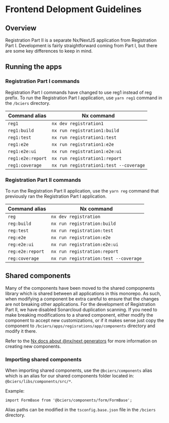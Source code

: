 # Frontend Delopment Guidelines

## Overview

Registration Part II is a separate Nx/NextJS application from Registration Part I. Development is fairly straightforward coming from Part I, but there are some key differences to keep in mind.

## Running the apps

### Registration Part I commands

Registration Part I commands have changed to use reg1 instead of reg prefix. To run the Registration Part I application, use `yarn reg1` command in the `/bciers` directory.

| Command alias     | Nx command                             |
| ----------------- | -------------------------------------- |
| `reg1`            | `nx dev registration1`                 |
| `reg1:build`      | `nx run registration1:build`           |
| `reg1:test`       | `nx run registration1:test`            |
| `reg1:e2e`        | `nx run registration1:e2e`             |
| `reg1:e2e:ui`     | `nx run registration1:e2e:ui`          |
| `reg1:e2e:report` | `nx run registration1:report`          |
| `reg1:coverage`   | `nx run registration1:test --coverage` |

### Registration Part II commands

To run the Registration Part II application, use the `yarn reg` command that previously ran the Registration Part I application.

| Command alias    | Nx command                            |
| ---------------- | ------------------------------------- |
| `reg`            | `nx dev registration`                 |
| `reg:build`      | `nx run registration:build`           |
| `reg:test`       | `nx run registration:test`            |
| `reg:e2e`        | `nx run registration:e2e`             |
| `reg:e2e:ui`     | `nx run registration:e2e:ui`          |
| `reg:e2e:report` | `nx run registration:report`          |
| `reg:coverage`   | `nx run registration:test --coverage` |

## Shared components

Many of the components have been moved to the shared compopnents library which is shared between all applications in this monorepo. As such, when modifying a component be extra careful to ensure that the changes are not breaking other applications. For the development of Registration Part II, we have disabled Sonarcloud duplication scanning. If you need to make breaking modifications to a shared component, either modify the component to accept new customizations, or if it makes sense just copy the component to `/bciers/apps/regisrations/app/components` directory and modify it there.

Refer to the [Nx docs about @nx/next generators](https://nx.dev/nx-api/next/generators/component) for more information on creating new components.

### Importing shared components

When importing shared components, use the `@bciers/components` alias which is an alias for our shared components folder located in: `@bciers/libs/components/src/*`.

Example:

`import FormBase from '@bciers/components/form/FormBase';`

Alias paths can be modified in the `tsconfig.base.json` file in the `/bciers` directory.
